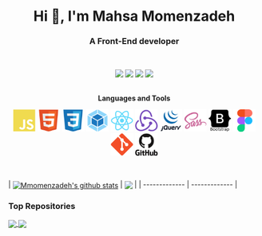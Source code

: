 <h1 align="center">Hi 👋, I'm Mahsa Momenzadeh</h1>
<h3 align="center">A Front-End developer</h3>

</br>

<p align="center">
  <a href="https://t.me/MMomenzadeh1999"><img
      src="https://img.shields.io/badge/-Telegram-2CA5E0?style=for-the-badge&labelColor=f4f4f4&logo=telegram&logoColor=D14836&link=https://t.me/mre01/"></a>
  <a href="mailto:m.momenzadeh1999@gmail.com"><img
      src="https://img.shields.io/badge/-Gmail-D14836?style=for-the-badge&labelColor=f4f4f4&logo=gmail&logoColor=D14836&link=mailto:mre.dev01@gmail.com/"></a>
  <a href="https://www.linkedin.com/in/mahsa-momenzadeh-976b70271/"><img
      src="https://img.shields.io/badge/LinkedIn-0077B5?style=for-the-badge&labelColor=f4f4f4&logo=linkedin&logoColor=0077B5&link=https://www.linkedin.com/in/mre-dev/"></a>
  <a href="https://wa.me/+989178166087"><img
      src="https://img.shields.io/badge/-WhatsApp-25D366?style=for-the-badge&labelColor=f4f4f4&logo=whatsapp&logoColor=25D366&link=https://wa.me/+989913440342/"></a>
  
  
</p>

<h2></h2>

**<p align="center">Languages and Tools</p>**

<p align="center">
  <a target="_blank" href="https://javascript.info/"><img
      src="https://raw.githubusercontent.com/devicons/devicon/master/icons/javascript/javascript-plain.svg"
      alt="JavaScript" width="45" height="45" /></a>
  <a target="_blank" href="https://www.w3schools.com/html/"><img
      src="https://raw.githubusercontent.com/devicons/devicon/master/icons/html5/html5-original.svg" alt="HTML"
      width="45" height="45" /></a>
  <a target="_blank" href="https://www.w3schools.com/css/"><img
      src="https://raw.githubusercontent.com/devicons/devicon/master/icons/css3/css3-original.svg" alt="CSS" width="45"
      height="45" /></a>
  <a target="_blank" href="https://webpack.js.org/"><img
      src="https://raw.githubusercontent.com/devicons/devicon/master/icons/webpack/webpack-original.svg" alt="Webpack"
      width="45" height="45" /></a>
  <a target="_blank" href="https://reactjs.org/"><img
      src="https://raw.githubusercontent.com/devicons/devicon/master/icons/react/react-original.svg" alt="ReactJS"
      width="45" height="45" /></a>
  <a target="_blank" href="https://redux.js.org/"><img
      src="https://raw.githubusercontent.com/devicons/devicon/master/icons/redux/redux-original.svg" alt="Redux"
      width="45" height="45" /></a>
  <a target="_blank" href="https://jquery.com/"><img
      src="https://raw.githubusercontent.com/devicons/devicon/master/icons/jquery/jquery-original-wordmark.svg"
      alt="jQuery" width="45" height="45" /></a>
  <a target="_blank" href="https://sass-lang.com/"><img
      src="https://raw.githubusercontent.com/devicons/devicon/master/icons/sass/sass-original.svg" alt="Sass" width="45"
      height="45" /></a>
  <a target="_blank" href="https://getbootstrap.com/"><img
      src="https://raw.githubusercontent.com/devicons/devicon/master/icons/bootstrap/bootstrap-plain-wordmark.svg"
      alt="Bootstrap" width="45" height="45" /></a>
  <a target="_blank" href="https://www.figma.com/"><img
      src="https://raw.githubusercontent.com/devicons/devicon/master/icons/figma/figma-original.svg" alt="Figma"
      width="45" height="45" /></a>
  <a target="_blank" href="https://git-scm.com/"><img
      src="https://raw.githubusercontent.com/devicons/devicon/master/icons/git/git-plain.svg" alt="git" width="45"
      height="45" /></a>
  <a target="_blank" href="https://github.com/"><img
      src="https://raw.githubusercontent.com/devicons/devicon/master/icons/github/github-original-wordmark.svg" alt="github" width="45"
      height="45" /></a>
</p>

<h2></h2>
</br>
| <a href="https://github.com/Mmomenzadeh/github-readme-stats"><img align="center" src="https://github-readme-stats.vercel.app/api?username=Mmomenzadeh&show_icons=true&include_all_commits=true&theme=buefy&hide_border=true" alt="Mmomenzadeh's github stats" /></a> | <a href="https://github.com/Mmomenzadeh/github-readme-stats"><img align="center" src="https://github-readme-stats.vercel.app/api/top-langs/?username=Mmomenzadeh&layout=compact&theme=buefy&hide_border=true" /></a> |
| ------------- | ------------- |


  <h3 >Top Repositories</h3>
 
  <a href="https://github.com/Mmomenzadeh/Final-Project_maktab-85">
  <img align="center" src="https://github-readme-stats.vercel.app/api/pin/?username=Mmomenzadeh&repo=Final-Project_maktab-85&theme=buefy" />
  </a>
  <a href="https://github.com/Mmomenzadeh/webApplication_shoeaProject">
  <img align="center" src="https://github-readme-stats.vercel.app/api/pin/?username=Mmomenzadeh&repo=webApplication_shoeaProject&theme=buefy" />
  </a>



  
 

<!--
**Mmomenzadeh/Mmomenzadeh** is a ✨ _special_ ✨ repository because its `README.md` (this file) appears on your GitHub profile.


